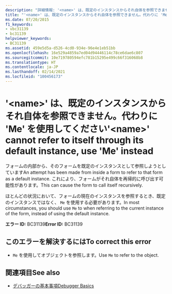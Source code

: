 ```yaml
---
description: "詳細情報: '<name>' は、既定のインスタンスからそれ自体を参照できません。代わりに 'Me' を使用してください"
title: "'<name>' は、既定のインスタンスからそれ自体を参照できません。代わりに 'Me' を使用してください"
ms.date: 07/20/2015
f1_keywords:
- vbc31139
- bc31139
helpviewer_keywords:
- BC31139
ms.assetid: 459e5d5a-d526-4cd0-934e-96e4e1eb51bb
ms.openlocfilehash: 16e529a4859a7ed04d94446114c78ce6dae6c807
ms.sourcegitcommit: 10e719780594efc781b15295e499c66f316068b8
ms.translationtype: HT
ms.contentlocale: ja-JP
ms.lasthandoff: 02/14/2021
ms.locfileid: "100456173"
---
```

# <a name="name-cannot-refer-to-itself-through-its-default-instance-use-me-instead"></a><span data-ttu-id="c2476-103">'\<name>' は、既定のインスタンスからそれ自体を参照できません。代わりに 'Me' を使用してください</span><span class="sxs-lookup"><span data-stu-id="c2476-103">'\<name>' cannot refer to itself through its default instance, use 'Me' instead</span></span>

<span data-ttu-id="c2476-104">フォームの内部から、そのフォームを既定のインスタンスとして参照しようとしています</span><span class="sxs-lookup"><span data-stu-id="c2476-104">An attempt has been made from inside a form to refer to that form as a default instance.</span></span> <span data-ttu-id="c2476-105">これにより、フォームがそれ自体を再帰的に呼び出す可能性があります。</span><span class="sxs-lookup"><span data-stu-id="c2476-105">This can cause the form to call itself recursively.</span></span>  
  
 <span data-ttu-id="c2476-106">ほとんどの状況において、フォームの現在のインスタンスを参照するとき、既定のインスタンスではなく、 `Me` を使用する必要があります。</span><span class="sxs-lookup"><span data-stu-id="c2476-106">In most circumstances, you should use `Me` to when referring to the current instance of the form, instead of using the default instance.</span></span>  
  
 <span data-ttu-id="c2476-107">**エラー ID:** BC31139</span><span class="sxs-lookup"><span data-stu-id="c2476-107">**Error ID:** BC31139</span></span>  
  
## <a name="to-correct-this-error"></a><span data-ttu-id="c2476-108">このエラーを解決するには</span><span class="sxs-lookup"><span data-stu-id="c2476-108">To correct this error</span></span>  
  
- <span data-ttu-id="c2476-109">`Me` を使用してオブジェクトを参照します。</span><span class="sxs-lookup"><span data-stu-id="c2476-109">Use `Me` to refer to the object.</span></span>  
  
## <a name="see-also"></a><span data-ttu-id="c2476-110">関連項目</span><span class="sxs-lookup"><span data-stu-id="c2476-110">See also</span></span>

- [<span data-ttu-id="c2476-111">デバッガーの基本事項</span><span class="sxs-lookup"><span data-stu-id="c2476-111">Debugger Basics</span></span>](/visualstudio/debugger/debugger-feature-tour)
